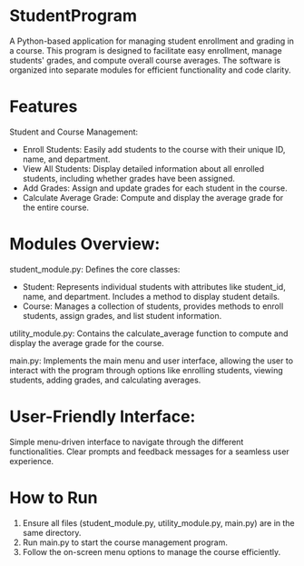 # StudentProgram

A Python-based application for managing student enrollment and grading in a course. This program is designed to facilitate easy enrollment, manage students' grades, and compute overall course averages. The software is organized into separate modules for efficient functionality and code clarity.

# Features

Student and Course Management:
* Enroll Students: Easily add students to the course with their unique ID, name, and department.
* View All Students: Display detailed information about all enrolled students, including whether grades have been assigned.
* Add Grades: Assign and update grades for each student in the course.
* Calculate Average Grade: Compute and display the average grade for the entire course.

# Modules Overview:

student_module.py: Defines the core classes:
* Student: Represents individual students with attributes like student_id, name, and department. Includes a method to display student details.
* Course: Manages a collection of students, provides methods to enroll students, assign grades, and list student information.

utility_module.py: Contains the calculate_average function to compute and display the average grade for the course.

main.py: Implements the main menu and user interface, allowing the user to interact with the program through options like enrolling students, viewing students, adding grades, and calculating averages.

# User-Friendly Interface:

Simple menu-driven interface to navigate through the different functionalities.
Clear prompts and feedback messages for a seamless user experience.

# How to Run
1. Ensure all files (student_module.py, utility_module.py, main.py) are in the same directory.
2. Run main.py to start the course management program.
3. Follow the on-screen menu options to manage the course efficiently.
